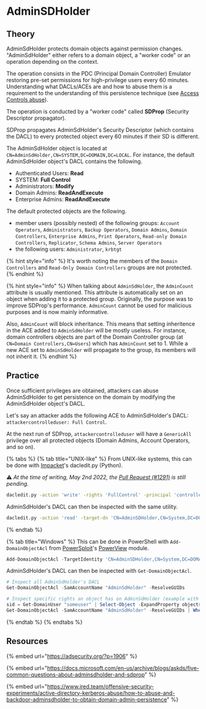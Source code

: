 # AdminSDHolder

## Theory

AdminSdHolder protects domain objects against permission changes. "AdminSdHolder" either refers to a domain object, a "worker code" or an operation depending on the context.&#x20;

The operation consists in the PDC (Principal Domain Controller) Emulator restoring pre-set permissions for high-privilege users every 60 minutes. Understanding what DACLs/ACEs are and how to abuse them is a requirement to the understanding of this persistence technique (see [Access Controls abuse](../movement/dacl/)).

The operation is conducted by a "worker code" called **SDProp** (Security Descriptor propagator).&#x20;

SDProp propagates AdminSdHolder's Security Descriptor (which contains the DACL) to every protected object every 60 minutes if their SD is different.

The AdminSdHolder object is located at `CN=AdminSdHolder,CN=SYSTEM,DC=DOMAIN,DC=LOCAL`. For instance, the default AdminSdHolder object's DACL contains the following.

* Authenticated Users: **Read**
* SYSTEM: **Full Control**
* Administrators: **Modify**
* Domain Admins: **ReadAndExecute**
* Enterprise Admins: **ReadAndExecute**

The default protected objects are the following.

* member users (possibly nested) of the following groups: `Account Operators`, `Administrators`, `Backup Operators`, `Domain Admins`, `Domain Controllers`, `Enterprise Admins`, `Print Operators`, `Read-only Domain Controllers`, `Replicator`, `Schema Admins`, `Server Operators`
* the following users: `Administrator`, `krbtgt`

{% hint style="info" %}
It's worth noting the members of the `Domain Controllers` and `Read-Only Domain Controllers` groups are not protected.
{% endhint %}

{% hint style="info" %}
When talking about `AdminSdHolder`, the `AdminCount` attribute is usually mentioned. This attribute is automatically set on an object when adding it to a protected group. Originally, the purpose was to improve SDProp's performance. `AdminCount` cannot be used for malicious purposes and is now mainly informative.

Also, `AdminCount` will block inheritance. This means that setting inheritence in the ACE added to `AdminSdHolder` will be mostly useless. For instance, domain controllers objects are part of the Domain Controller group (at `CN=Domain Controllers,CN=Users`) which has `AdminCount` set to 1. While a new ACE set to `AdminSdHolder` will propagate to the group, its members will not inherit it.
{% endhint %}

## Practice

Once sufficient privileges are obtained, attackers can abuse AdminSdHolder to get persistence on the domain by modifying the AdminSdHolder object's DACL.&#x20;

Let's say an attacker adds the following ACE to AdminSdHolder's DACL: `attackercontrolleduser: Full Control`.

At the next run of SDProp, `attackercontrolleduser` will have a `GenericAll` privilege over all protected objects (Domain Admins, Account Operators, and so on).

{% tabs %}
{% tab title="UNIX-like" %}
From UNIX-like systems, this can be done with [Impacket](https://github.com/SecureAuthCorp/impacket)'s dacledit.py (Python).

:warning: _At the time of writing, May 2nd 2022, the_ [_Pull Request (#1291)_](https://github.com/SecureAuthCorp/impacket/pull/1291) _is still pending._

```bash
dacledit.py -action 'write' -rights 'FullControl' -principal 'controlled_object' -target-dn 'CN=AdminSDHolder,CN=System,DC=DOMAIN,DC=LOCAL' 'domain'/'user':'password'
```

AdminSdHolder's DACL can then be inspected with the same utility.

```bash
dacledit.py -action 'read' -target-dn 'CN=AdminSDHolder,CN=System,DC=DOMAIN,DC=LOCAL' 'domain'/'user':'password'
```
{% endtab %}

{% tab title="Windows" %}
This can be done in PowerShell with `Add-DomainObjectAcl` from [PowerSploit](https://github.com/PowerShellMafia/PowerSploit)'s [PowerView](https://github.com/PowerShellMafia/PowerSploit/blob/master/Recon/PowerView.ps1) module.

```powershell
Add-DomainObjectAcl -TargetIdentity 'CN=AdminSDHolder,CN=System,DC=DOMAIN,DC=LOCAL' -PrincipalIdentity spotless -Verbose -Rights All
```

AdminSdHolder's DACL can then be inspected with `Get-DomainObjectAcl`.

```powershell
# Inspect all AdminSdHolder's DACL
Get-DomainObjectAcl -SamAccountName "AdminSdHolder" -ResolveGUIDs

# Inspect specific rights an object has on AdminSdHolder (example with a user)
sid = Get-DomainUser "someuser" | Select-Object -ExpandProperty objectsid
Get-DomainObjectAcl -SamAccountName "AdminSdHolder" -ResolveGUIDs | Where-Object {$_.SecurityIdentifier -eq $sid}
```
{% endtab %}
{% endtabs %}

## Resources

{% embed url="https://adsecurity.org/?p=1906" %}

{% embed url="https://docs.microsoft.com/en-us/archive/blogs/askds/five-common-questions-about-adminsdholder-and-sdprop" %}

{% embed url="https://www.ired.team/offensive-security-experiments/active-directory-kerberos-abuse/how-to-abuse-and-backdoor-adminsdholder-to-obtain-domain-admin-persistence" %}
